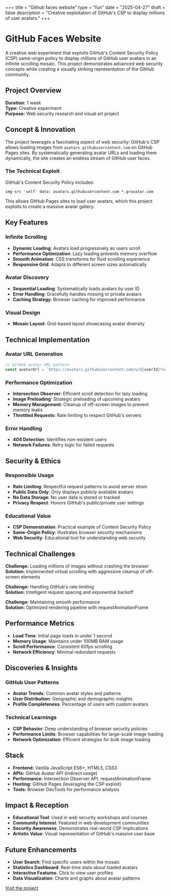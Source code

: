 +++
title = "Github faces website"
type = "fun"
date = "2025-04-27"
draft = false
description = "Creative exploitation of GitHub's CSP to display millions of user avatars."
+++

# GitHub Faces Website

A creative web experiment that exploits GitHub's Content Security Policy (CSP) same-origin policy to display millions of GitHub user avatars in an infinite scrolling mosaic. This project demonstrates advanced web security concepts while creating a visually striking representation of the GitHub community.

## Project Overview

**Duration:** 1 week  
**Type:** Creative experiment  
**Purpose:** Web security research and visual art project

## Concept & Innovation

The project leverages a fascinating aspect of web security: GitHub's CSP allows loading images from `avatars.githubusercontent.com` on GitHub Pages sites. By systematically generating avatar URLs and loading them dynamically, the site creates an endless stream of GitHub user faces.

### The Technical Exploit

GitHub's Content Security Policy includes:
```
img-src 'self' data: avatars.githubusercontent.com *.gravatar.com
```

This allows GitHub Pages sites to load user avatars, which this project exploits to create a massive avatar gallery.

## Key Features

### Infinite Scrolling
- **Dynamic Loading**: Avatars load progressively as users scroll
- **Performance Optimization**: Lazy loading prevents memory overflow
- **Smooth Animation**: CSS transforms for fluid scrolling experience
- **Responsive Grid**: Adapts to different screen sizes automatically

### Avatar Discovery
- **Sequential Loading**: Systematically loads avatars by user ID
- **Error Handling**: Gracefully handles missing or private avatars
- **Caching Strategy**: Browser caching for improved performance

### Visual Design
- **Mosaic Layout**: Grid-based layout showcasing avatar diversity

## Technical Implementation

### Avatar URL Generation
```javascript
// GitHub avatar URL pattern
const avatarUrl = `https://avatars.githubusercontent.com/u/${userId}?v=4&s=80`;
```

### Performance Optimization
- **Intersection Observer**: Efficient scroll detection for lazy loading
- **Image Preloading**: Strategic preloading of upcoming avatars
- **Memory Management**: Cleanup of off-screen images to prevent memory leaks
- **Throttled Requests**: Rate limiting to respect GitHub's servers

### Error Handling
- **404 Detection**: Identifies non-existent users
- **Network Failures**: Retry logic for failed requests

## Security & Ethics

### Responsible Usage
- **Rate Limiting**: Respectful request patterns to avoid server strain
- **Public Data Only**: Only displays publicly available avatars
- **No Data Storage**: No user data is stored or tracked
- **Privacy Respect**: Honors GitHub's public/private user settings

### Educational Value
- **CSP Demonstration**: Practical example of Content Security Policy
- **Same-Origin Policy**: Illustrates browser security mechanisms
- **Web Security**: Educational tool for understanding web security

## Technical Challenges

**Challenge:** Loading millions of images without crashing the browser  
**Solution:** Implemented virtual scrolling with aggressive cleanup of off-screen elements

**Challenge:** Handling GitHub's rate limiting  
**Solution:** Intelligent request spacing and exponential backoff

**Challenge:** Maintaining smooth performance  
**Solution:** Optimized rendering pipeline with requestAnimationFrame

## Performance Metrics

- **Load Time**: Initial page loads in under 1 second
- **Memory Usage**: Maintains under 100MB RAM usage
- **Scroll Performance**: Consistent 60fps scrolling
- **Network Efficiency**: Minimal redundant requests

## Discoveries & Insights

### GitHub User Patterns
- **Avatar Trends**: Common avatar styles and patterns
- **User Distribution**: Geographic and demographic insights
- **Profile Completeness**: Percentage of users with custom avatars

### Technical Learnings
- **CSP Behavior**: Deep understanding of browser security policies
- **Performance Limits**: Browser capabilities for large-scale image loading
- **Network Optimization**: Efficient strategies for bulk image loading

## Stack
- **Frontend:** Vanilla JavaScript ES6+, HTML5, CSS3
- **APIs:** GitHub Avatar API (indirect usage)
- **Performance:** Intersection Observer API, requestAnimationFrame
- **Hosting:** GitHub Pages (leveraging the CSP exploit)
- **Tools:** Browser DevTools for performance analysis

## Impact & Reception

- **Educational Tool**: Used in web security workshops and courses
- **Community Interest**: Featured in web development communities
- **Security Awareness**: Demonstrates real-world CSP implications
- **Artistic Value**: Visual representation of GitHub's massive user base

## Future Enhancements

- **User Search**: Find specific users within the mosaic
- **Statistics Dashboard**: Real-time stats about loaded avatars
- **Interactive Features**: Click to view user profiles
- **Data Visualization**: Charts and graphs about avatar patterns

[Visit the project](https://r0831281.github.io/GithubsFaces/)
